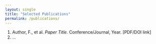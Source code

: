 ```yaml
---
layout: single
title: "Selected Publications"
permalink: /publications/
---
```

1. Author, F., et al. *Paper Title*. Conference/Journal, Year. [PDF/DOI link]
2. ...
